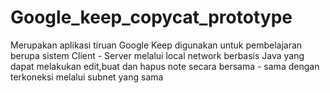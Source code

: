 # Google_keep_copycat_prototype
Merupakan aplikasi tiruan Google Keep digunakan untuk pembelajaran berupa sistem Client - Server melalui local network berbasis Java yang dapat melakukan edit,buat dan hapus note secara bersama - sama dengan terkoneksi melalui subnet yang sama 
